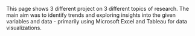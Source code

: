 This page shows 3 different project on 3 different topics of research. The main aim was to identify trends and exploring insights into the given variables and data - primarily using Microsoft Excel and Tableau for data visualizations.
